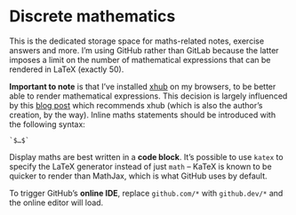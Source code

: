 # Discrete mathematics

This is the dedicated storage space for maths-related notes, exercise answers and more. I’m using GitHub rather than GitLab because the latter imposes a limit on the number of mathematical expressions that can be rendered in LaTeX (exactly 50).

**Important to note** is that I’ve installed [xhub](https://github.com/nschloe/xhub#latex) on my browsers, to be better able to render mathematical expressions. This decision is largely influenced by this [blog post](https://nschloe.github.io/2022/05/20/math-on-github.html) which recommends xhub (which is also the author’s creation, by the way). Inline maths statements should be introduced with the following syntax:

```
`$…$`
```

Display maths are best written in a **code block**. It’s possible to use `katex` to specify the LaTeX generator instead of just `math` – KaTeX is known to be quicker to render than MathJax, which is what GitHub uses by default.

To trigger GitHub’s **online IDE**, replace `github.com/*` with `github.dev/*` and the online editor will load.